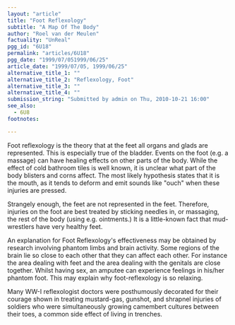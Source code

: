 ```yaml
---
layout: "article"
title: "Foot Reflexology"
subtitle: "A Map Of The Body"
author: "Roel van der Meulen"
factuality: "UnReal"
pgg_id: "6U18"
permalink: "articles/6U18"
pgg_date: "1999/07/051999/06/25"
article_date: "1999/07/05, 1999/06/25"
alternative_title_1: ""
alternative_title_2: "Reflexology, Foot"
alternative_title_3: ""
alternative_title_4: ""
submission_string: "Submitted by admin on Thu, 2010-10-21 16:00"
see_also:
  - 6U8
footnotes: 

---
```

<div>
<p>Foot reflexology is the theory that at the feet all organs and glads are represented. This is especially true of the bladder. Events on the foot (e.g. a massage) can have healing effects on other parts of the body. While the effect of cold bathroom tiles is well known, it is unclear what part of the body blisters and corns affect. The most likely hypothesis states that it is the mouth, as it tends to deform and emit sounds like "ouch" when these injuries are pressed.</p>
<p>Strangely enough, the feet are not represented in the feet. Therefore, injuries on the foot are best treated by sticking needles in, or massaging, the rest of the body (using e.g. ointments.) It is a little-known fact that mud-wrestlers have very healthy feet.</p>
<p>An explanation for Foot Reflexology's effectiveness may be obtained by research involving phantom limbs and brain activity. Some regions of the brain lie so close to each other that they can affect each other. For instance the area dealing with feet and the area dealing with the genitals are close together. Whilst having sex, an amputee can experience feelings in his/her phantom foot. This may explain why foot-reflexology is so relaxing.</p>
<p>Many WW-I reflexologist doctors were posthumously decorated for their courage shown in treating mustard-gas, gunshot, and shrapnel injuries of soldiers who were simultaneously growing camembert cultures between their toes, a common side effect of living in trenches.</p>
</div>
